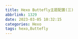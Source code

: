 ```yaml
---
title: Hexo Buttefly主题配置(三)
abbrlink: 1329
date: 2023-03-05 10:32:15
categories: Hexo
tags: hexo,Buttefly
---
```

